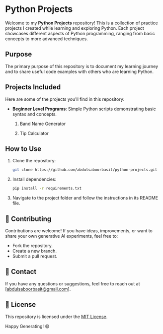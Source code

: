 # Python Projects  

Welcome to my **Python Projects** repository! This is a collection of practice projects I created while learning and exploring Python. Each project showcases different aspects of Python programming, ranging from basic concepts to more advanced techniques.  

## Purpose  
The primary purpose of this repository is to document my learning journey and to share useful code examples with others who are learning Python.  

## Projects Included  
Here are some of the projects you'll find in this repository:  
- **Beginner Level Programs**: Simple Python scripts demonstrating basic syntax and concepts.  
   1. Band Name Generator
   
   2. Tip Calculator
<!-- - **Mini Projects**: Beginner-friendly projects like a calculator, number guessing game, etc.  
- **Intermediate Projects**: Applications of Python in areas such as file handling, APIs, or simple data processing.  
- **Advanced Practice**: Exploring object-oriented programming, error handling, or other advanced topics.   -->

## How to Use  
1. Clone the repository:  
   ```bash
   git clone https://github.com/abdulsaboorbasit/python-projects.git

2. Install dependencies:  
   ```bash
   pip install -r requirements.txt  
   ```  

3. Navigate to the project folder and follow the instructions in its README file.  

## 🤝 Contributing  
Contributions are welcome! If you have ideas, improvements, or want to share your own generative AI experiments, feel free to:  
- Fork the repository.  
- Create a new branch.  
- Submit a pull request.  

## 📧 Contact  
If you have any questions or suggestions, feel free to reach out at [abdulsaboorbasit@gmail.com].  

## 📜 License  
This repository is licensed under the [MIT License](LICENSE).  

Happy Generating! 😄  
